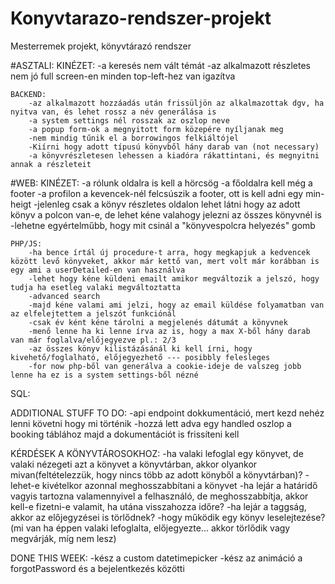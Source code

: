 # Konyvtarazo-rendszer-projekt
Mesterremek projekt, könyvtárazó rendszer


#ASZTALI:
    KINÉZET:
        -a keresés nem vált témát
        -az alkalmazott részletes nem jó full screen-en minden top-left-hez van igazítva

    BACKEND:
        -az alkalmazott hozzáadás után frissüljön az alkalmazottak dgv, ha nyitva van, és lehet rossz a név generálása is
        -a system settings nél rosszak az oszlop neve
        -a popup form-ok a megnyitott form közepére nyíljanak meg
        -nem mindig tűnik el a borrowingos felkiáltójel
        -Kiírni hogy adott típusú könyvből hány darab van (not necessary)
        -a könyvrészletesen lehessen a kiadóra rákattintani, és megnyitni annak a részleteit

#WEB:
    KINÉZET:
        -a rólunk oldalra is kell a hörcsög
        -a főoldalra kell még a footer
        -a profilon a kevencek-nél felcsúszik a footer, ott is kell adni egy min-heigt
        -jelenleg csak a könyv részletes oldalon lehet látni hogy az adott könyv a polcon van-e, de lehet kéne valahogy jelezni az összes könyvnél is
        -lehetne egyértelműbb, hogy mit csinál a "könyvespolcra helyezés" gomb   
        
        

    PHP/JS:
        -ha bence írtál új procedure-t arra, hogy megkapjuk a kedvencek között levő könyveket, akkor már kettő van, mert volt már korábban is egy ami a userDetailed-en van használva
        -lehet hogy kéne küldeni emailt amikor megváltozik a jelszó, hogy tudja ha esetleg valaki megváltoztatta
        -advanced search
        -majd kéne valami ami jelzi, hogy az email küldése folyamatban van az elfelejtettem a jelszót funkciónál
        -csak év ként kéne tárolni a megjelenés dátumát a könyvnek
        -menő lenne ha ki lenne írva az is, hogy a max X-ből hány darab van már foglalva/előjegyezve pl.: 2/3
        -az összes könyv kilistázásánál ki kell írni, hogy kivehető/foglalható, előjegyezhető --- posibbly felesleges
        -for now php-ből van generálva a cookie-ideje de valszeg jobb lenne ha ez is a system settings-ből nézné

SQL:


ADDITIONAL STUFF TO DO:
-api endpoint dokkumentáció, mert kezd nehéz lenni követni hogy mi történik 
-hozzá lett adva egy handled oszlop a booking táblához majd a dokumentációt is frissíteni kell

KÉRDÉSEK A KÖNYVTÁROSOKHOZ:
-ha valaki lefoglal egy könyvet, de valaki nézegeti azt a könyvet a könyvtárban, akkor olyankor mivan(feltételezzük, hogy nincs több az adott könyből a könyvtárban)?
-lehet-e kivételkor azonnal meghosszabbítani a könyvet
-ha lejár a határidő vagyis tartozna valamennyivel a felhasználó, de meghosszabbítja, akkor kell-e fizetni-e valamit, ha utána visszahozza időre?
-ha lejár a taggság, akkor az előjegyzései is törlődnek?
-hogy működik egy könyv leselejtezése? (mi van ha éppen valaki lefoglalta, előjegyezte... akkor törlődik vagy megvárják, míg nem lesz)


DONE THIS WEEK:
-kész a custom datetimepicker
-kész az animáció a forgotPassword és a bejelentkezés közötti